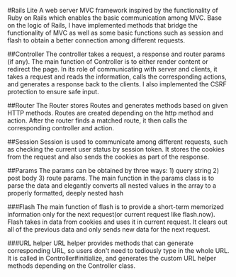 #Rails Lite
A web server MVC framework inspired by the functionality of Ruby on Rails which enables the basic communication among MVC. Base on the logic of Rails, I have implemented methods that bridge the functionality of MVC as well as some basic functions such as session and flash to obtain a better connection among different requests.

##Controller
The controller takes a request, a response and router params (if any). The main function of Controller is to either render content or redirect the page. In its role of communicating with server and clients, it takes a request and reads the information, calls the corresponding actions, and generates a response back to the clients. I also implemented the CSRF protection to ensure safe input.

##Router
The Router stores Routes and generates methods based on given HTTP methods. Routes are created depending on the http method and action. After the router finds a matched route, it then calls the corresponding controller and action.

##Session
Session is used to communicate among different requests, such as checking the current user status by session token. It stores the cookies from the request and also sends the cookies as part of the response.

##Params
The params can be obtained by three ways: 1) query string 2) post body 3) route params. The main function in the params class is to parse the data and elegantly converts all nested values in the array to a properly formatted, deeply nested hash

###Flash
The main function of flash is to provide a short-term memorized information only for the next request(or current request like flash.now). Flash takes in data from cookies and uses it in current request. It clears out all of the previous data and only sends new data for the next request.

###URL helper
URL helper provides methods that can generate corresponding URL, so users don't need to tediously type in the whole URL. It is called in Controller#initialize, and generates the custom URL helper methods depending on the Controller class.

